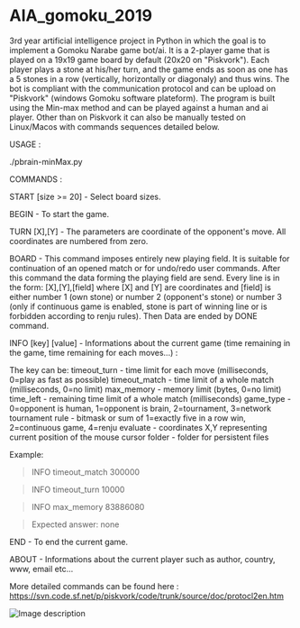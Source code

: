 # AIA_gomoku_2019
3rd year artificial intelligence project in Python in which the goal is to implement a Gomoku Narabe game bot/ai.
It is a 2-player game that is played on a 19x19 game board by default (20x20 on "Piskvork"). Each player plays a stone at his/her turn, and the game ends as soon as one has a 5 stones in a row (vertically, horizontally or diagonaly) and thus wins.
The bot is compliant with the communication protocol and can be upload on "Piskvork" (windows Gomoku software plateform).
The program is built using the Min-max method and can be played against a human and ai player. Other than on Piskvork it can also be manually tested on Linux/Macos with commands sequences detailed below.

USAGE :

./pbrain-minMax.py

COMMANDS :

START [size >= 20] - Select board sizes.

BEGIN - To start the game.

TURN [X],[Y] - The parameters are coordinate of the opponent's move. All coordinates are numbered from zero.

BOARD - This command imposes entirely new playing field. It is suitable for continuation of an opened match or for undo/redo user commands.
After this command the data forming the playing field are send. Every line is in the form:
 [X],[Y],[field]
where [X] and [Y] are coordinates and [field] is either number 1 (own stone) or number 2 (opponent's stone) or number 3 (only if continuous game is enabled, stone is part of winning line or is forbidden according to renju rules).
Then Data are ended by DONE command.

INFO [key] [value] - Informations about the current game (time remaining in the game, time remaining for each moves...) :

The key can be:
timeout_turn  - time limit for each move (milliseconds, 0=play as fast as possible)
timeout_match - time limit of a whole match (milliseconds, 0=no limit)
max_memory    - memory limit (bytes, 0=no limit)
time_left     - remaining time limit of a whole match (milliseconds)
game_type     - 0=opponent is human, 1=opponent is brain, 2=tournament, 3=network tournament
rule          - bitmask or sum of 1=exactly five in a row win, 2=continuous game, 4=renju
evaluate      - coordinates X,Y representing current position of the mouse cursor
folder        - folder for persistent files

Example:

 > INFO timeout_match 300000
 
 > INFO timeout_turn 10000
 
 > INFO max_memory 83886080

 >Expected answer: none
 
 END - To end the current game.
 
 ABOUT - Informations about the current player such as author, country, www, email etc...
 
 More detailed commands can be found here : https://svn.code.sf.net/p/piskvork/code/trunk/source/doc/protocl2en.htm

![Image description](39445047-08bf324c-4cba-11e8-894a-a361176376fa)
